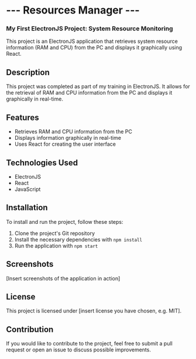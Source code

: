 # --- Resources Manager ---

### My First ElectronJS Project: System Resource Monitoring

This project is an ElectronJS application that retrieves system resource information (RAM and CPU) from the PC and displays it graphically using React.

## Description

This project was completed as part of my training in ElectronJS. It allows for the retrieval of RAM and CPU information from the PC and displays it graphically in real-time.

## Features

- Retrieves RAM and CPU information from the PC
- Displays information graphically in real-time
- Uses React for creating the user interface

## Technologies Used

- ElectronJS
- React
- JavaScript

## Installation

To install and run the project, follow these steps:

1. Clone the project's Git repository
2. Install the necessary dependencies with `npm install`
3. Run the application with `npm start`

## Screenshots

[Insert screenshots of the application in action]

## License

This project is licensed under [insert license you have chosen, e.g. MIT].

## Contribution

If you would like to contribute to the project, feel free to submit a pull request or open an issue to discuss possible improvements.
